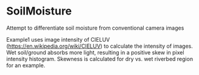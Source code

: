 # SoilMoisture
Attempt to differentiate soil moisture from conventional camera images

Example1 uses image intensity of CIELUV (https://en.wikipedia.org/wiki/CIELUV) to calculate the intensity of images. Wet soil/ground absorbs more light, resulting in a positive skew in pixel intensity histogram. Skewness is calculated for dry vs. wet riverbed region for an example.

